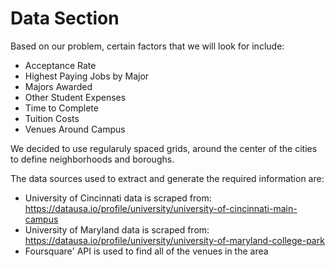 # Data Section
Based on our problem, certain factors that we will look for include:
- Acceptance Rate
- Highest Paying Jobs by Major
- Majors Awarded
- Other Student Expenses
- Time to Complete
- Tuition Costs
- Venues Around Campus

We decided to use regularuly spaced grids, around the center of the cities to define neighborhoods and boroughs.

The data sources used to extract and generate the required information are:
- University of Cincinnati data is scraped from: https://datausa.io/profile/university/university-of-cincinnati-main-campus
- University of Maryland data is scraped from: https://datausa.io/profile/university/university-of-maryland-college-park
- Foursquare' API is used to find all of the venues in the area
